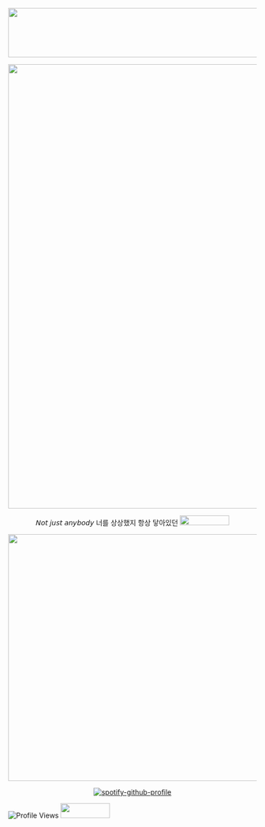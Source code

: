 <p align="center">   <img width="900x717" height=100" src=https://github.com/fallenbutterfly/lyrxqss-2/blob/9b0c9fa99ca48aa59991183b73227e1f1f4c48e9/tumblr_f988f6c4ad86c54c9207caf882a90834_6353daf4_540.gif>
</p> </p><p align="center"> 

<p align="center">   <img width="600x900" height="900" src=https://github.com/fallenbutterfly/lyrxqss-2/blob/689450e5b74957409e65c068e4252d7f19c746f8/1x%20Nostalgic%20K-pop%20Y2K%20Stickers%20Water%20Bottle%20Stickers%20Girl%20Group%20Stickers%20K-pop%20Decal%20Y2K%20Style%20Haerin%20Sticker%20Laptop%20Sticker%20Gift-Photoroom.png>
</p>
</p><p align="center">𝘕𝘰𝘵 𝘫𝘶𝘴𝘵 𝘢𝘯𝘺𝘣𝘰𝘥𝘺 너를 상상했지
항상 닿아있던
 <img width="100x100" height="20" src=https://64.media.tumblr.com/1ed9acdc6c7ccb2db2bad2951580c1ab/2f692420ece9ceb5-97/s75x75_c1/5a3d1169e7d9818b2f3886b836447518d1eeae97.gif>
</p>

<p align="center">   <img width="900x417" height="500" src=https://github.com/fallenbutterfly/lyrxqss-2/blob/38890edb460e8fb8e62704266f18360eca3e4e51/tumblr_4be3429ac4e65163dec5ed1c8a8c56b5_2d3f6552_2048%20(1).gif>
</p>





<p align="center"![Profile Views](https://komarev.com/ghpvc/?username=lyrxqss&color=green&label=delusus)


  [![spotify-github-profile](https://spotify-github-profile.kittinanx.com/api/view?uid=cgo1nbhfibb223rkc10kxe6p1&cover_image=true&theme=natemoo-re&show_offline=true&background_color=121212&interchange=true&bar_color=53b14f&bar_color_cover=false)](https://spotify-github-profile.kittinanx.com/api/view?uid=cgo1nbhfibb223rkc10kxe6p1&redirect=true)

![Profile Views](https://komarev.com/ghpvc/?username=lyrxqss&color=blue&label=bunnies) <img width="100x100" height="30" src=https://64.media.tumblr.com/edb1aa4ae23592c196c38cf631d44402/f7f35962258ebe0c-41/s75x75_c1/a7b4c7390f07c03b17cd5f99b176ec0ebd4898a8.gif>
</p>
</p>

